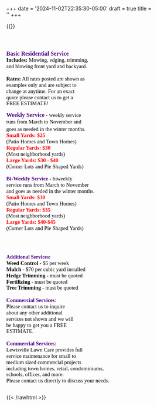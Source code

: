 +++
date = '2024-11-02T22:35:30-05:00'
draft = true
title = ''
+++

{{<rawhtml >}}

<html>
<head><meta http-equiv="Content-Type" content="text/html; charset=utf-8">
<title>Lewisville Lawn Care Services</title>
<meta name="Keywords" content="lewisville lawn care, lewisville lawn service, lawn Mowing, lawn Care, lawn service in lewisville, flower mound, highland village, lawn maintenance, lawn care company, lawn service in flowermound, lewisville landscape maintenance, lawn, lawn mowing in Lewisville">
<style>
* {
  box-sizing: border-box;
}

/* Create two equal columns that floats next to each other */
.column {
  float: left;
  width: 50%;
  padding: 10px;
}

/* Clear floats after the columns */
.row:after {
  content: "";
  display: table;
  clear: both;
}
</style>
</head>
<body lang=EN-US>
    <div class="row">
        <div class="column">
        <p><span style='font-family:"Georgia",serif;color:indigo'><o:p>&nbsp;</o:p></span></b></p>
        <p><b><span style='font-size:12.0pt;line-height:115%; font-family:"Georgia",serif;color:indigo'>Basic Residential Service</span></b><span
        style='font-size:11.0pt;line-height:115%;font-family:"Georgia",serif;
        color:black'><br style='font-variant-ligatures: normal;font-variant-caps: normal;
        orphans: 2;text-align:start;widows: 2;-webkit-text-stroke-width: 0px;
        text-decoration-thickness: initial;text-decoration-style: initial;text-decoration-color: initial;
        word-spacing:0px'>
        <b>Includes:</b> Mowing, edging, trimming,<br soft="">
        and blowing front yard and backyard.<br>
        <br>
        <b>Rates:</b> All rates posted are shown as<br soft="">
        examples only and are subject to<br soft="">
        change at anytime. For an exact<br soft="">
        quote please contact us to get a <br>
        FREE ESTIMATE!<o:p></o:p></span></p>
		<p><b><span style='font-size:12.0pt;line-height:115%;
        font-family:"Georgia",serif;color:indigo'>Weekly Service</span></b><span
        style='font-size:11.0pt;line-height:115%;font-family:"Georgia",serif;
        color:indigo'> </span><span style='font-size:11.0pt;line-height:115%;
        font-family:"Georgia",serif;color:black'>- weekly service<br soft="">
        runs from March to November and<br soft="">
        goes as needed in the winter months.</span><span style='font-size:13.5pt;
        line-height:115%;font-family:"Georgia",serif;color:black'><br style='font-variant-ligatures: normal;
        font-variant-caps: normal;orphans: 2;text-align:start;widows: 2;-webkit-text-stroke-width: 0px;
        text-decoration-thickness: initial;text-decoration-style: initial;text-decoration-color: initial;
        word-spacing:0px'>
        </span><b style='font-variant-ligatures: normal;font-variant-caps: normal;
        orphans: 2;text-align:start;widows: 2;-webkit-text-stroke-width: 0px;
        text-decoration-thickness: initial;text-decoration-style: initial;text-decoration-color: initial;
        word-spacing:0px'><span style='font-size:11.0pt;line-height:115%;font-family:
        "Georgia",serif;color:red'>Small Yards: $25</span></b><span style='font-size:
        11.0pt;line-height:115%;font-family:"Georgia",serif;color:black'><br
        style='font-variant-ligatures: normal;font-variant-caps: normal;orphans: 2;
        text-align:start;widows: 2;-webkit-text-stroke-width: 0px;text-decoration-thickness: initial;
        text-decoration-style: initial;text-decoration-color: initial;word-spacing:
        0px'>
        (Patio Homes and Town Homes)<br style='font-variant-ligatures: normal;
        font-variant-caps: normal;orphans: 2;text-align:start;widows: 2;-webkit-text-stroke-width: 0px;
        text-decoration-thickness: initial;text-decoration-style: initial;text-decoration-color: initial;
        word-spacing:0px'>
        </span><b style='font-variant-ligatures: normal;font-variant-caps: normal;
        orphans: 2;text-align:start;widows: 2;-webkit-text-stroke-width: 0px;
        text-decoration-thickness: initial;text-decoration-style: initial;text-decoration-color: initial;
        word-spacing:0px'><span style='font-size:11.0pt;line-height:115%;font-family:
        "Georgia",serif;color:red'>Regular Yards: $30</span></b><span style='font-size:
        11.0pt;line-height:115%;font-family:"Georgia",serif;color:black'><br
        style='font-variant-ligatures: normal;font-variant-caps: normal;orphans: 2;
        text-align:start;widows: 2;-webkit-text-stroke-width: 0px;text-decoration-thickness: initial;
        text-decoration-style: initial;text-decoration-color: initial;word-spacing:
        0px'>
        (Most neighborhood yards)<br style='font-variant-ligatures: normal;font-variant-caps: normal;
        orphans: 2;text-align:start;widows: 2;-webkit-text-stroke-width: 0px;
        text-decoration-thickness: initial;text-decoration-style: initial;text-decoration-color: initial;
        word-spacing:0px'>
        </span><b><span style='font-size:11.0pt;line-height:115%;font-family:"Georgia",serif;
        color:red'>Large Yards: $30 - $40</span></b><span style='font-size:11.0pt;
        line-height:115%;font-family:"Georgia",serif;color:black'><br style='font-variant-ligatures: normal;
        font-variant-caps: normal;orphans: 2;text-align:start;widows: 2;-webkit-text-stroke-width: 0px;
        text-decoration-thickness: initial;text-decoration-style: initial;text-decoration-color: initial;
        word-spacing:0px'>
        (Corner Lots and Pie Shaped Yards)<br><br>
        </span><span class=text><b><span style='font-size:11.0pt;line-height:115%;
        font-family:"Georgia",serif;color:indigo'>Bi-Weekly Service</span></b><span
        style='font-size:11.0pt;line-height:115%;font-family:"Georgia",serif;
        color:indigo'> </span><span style='font-size:11.0pt;line-height:115%;
        font-family:"Georgia",serif;color:black'>- biweekly <br>
        service runs from March to November <br>
        and goes as needed in the winter months.<br>
        </span></span><strong><span style='font-size:11.0pt;line-height:115%;
        font-family:"Georgia",serif;color:red'>Small Yards: $30</span></strong><span
        style='font-size:11.0pt;line-height:115%;font-family:"Georgia",serif;
        color:black'><br>
        <span class=text>(Patio Homes and Town Homes)</span><br>
        </span><span class=text><b><span style='font-size:11.0pt;line-height:115%;
        font-family:"Georgia",serif;color:red'>Regular Yards: $35</span></b></span><span
        style='font-size:11.0pt;line-height:115%;font-family:"Georgia",serif;
        color:black'><br>
        <span class=text>(Most neighborhood yards)</span><br>
        </span><span class=text><b><span style='font-size:11.0pt;line-height:115%;
        font-family:"Georgia",serif;color:red'>Large Yards: $40-$45</span></b></span><span
        style='font-size:11.0pt;line-height:115%;font-family:"Georgia",serif;
        color:black'><br>
        <span class=text>(Corner Lots and Pie Shaped Yards)</span></span></span><span
        style='font-size:10.5pt;line-height:115%;font-family:"Verdana",sans-serif;
        color:black'><o:p></o:p></span></p>
        </div>
        <div class="column">
        <p><br><br><b><span style='font-family:"Georgia",serif;color:indigo'>Additional
        Services:</span></b><br><span class=text><span style='font-size:11.0pt;line-height:115%;
        font-family:"Georgia",serif;color:black'><b>Weed Control</b> - $5 per week<br><span class=text>
        <span style='font-size:11.0pt;line-height:115%;font-family:"Georgia",serif;color:black'>
        <b>Mulch</b> - $70 per cubic yard installed</span><br><span style='font-size:11.0pt;
        line-height:115%;font-family:"Georgia",serif;color:black'>
        <b>Hedge Trimming</b> - must be quoted</span><br><span style='font-size:11.0pt;
        line-height:115%;font-family:"Georgia",serif;color:black'>
        <b>Fertilizing</b> - must be quoted</span><br><span style='font-size:11.0pt;
        line-height:115%;font-family:"Georgia",serif;color:black'>
        <b>Tree Trimming</b> - must be quoted<br></span><br>
        </span><b><span style='font-family:"Georgia",serif;color:indigo'>Commercial Services</span></b><span
        style='font-family:"Georgia",serif;color:black'>:</span><span style='font-size:
        11.0pt;line-height:115%;font-family:"Georgia",serif;color:black'><br>                
        Please contact us to inquire<br soft="">
        about any other additional<br soft="">
        services not shown and we will<br soft="">
        be happy to get you a FREE<br soft="">
        ESTIMATE.<br>
        <br>
        </span><b><span style='font-family:"Georgia",serif;color:indigo'>Commercial Services</span></b><span
        style='font-family:"Georgia",serif;color:black'>:</span><span style='font-size:
        11.0pt;line-height:115%;font-family:"Georgia",serif;color:black'><br>
        Lewisville Lawn Care provides full <br>
        service maintenance for small to <br>
        medium sized commercial projects <br>
        including town homes, retail, condominiums, <br>
        schools, offices, and more.<br soft="">
        Please contact us directly to discuss your needs.</span></p>   
        </div>
    </div>
</body>
</html>

{{< /rawhtml >}}